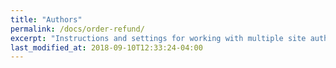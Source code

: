```yaml
---
title: "Authors"
permalink: /docs/order-refund/
excerpt: "Instructions and settings for working with multiple site authors."
last_modified_at: 2018-09-10T12:33:24-04:00
---
```

